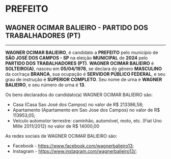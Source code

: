 # PREFEITO
## WAGNER OCIMAR BALIEIRO - PARTIDO DOS TRABALHADORES (PT)
---
**WAGNER OCIMAR BALIEIRO**, é candidato a **PREFEITO** pelo município de **SÃO JOSÉ DOS CAMPOS - SP** na eleição **MUNICIPAL** de **2024** pelo **PARTIDO DOS TRABALHADORES (PT)**.
**WAGNER OCIMAR BALIEIRO** é **SOLTEIRO(A)**, nasceu em **05/04/1978**, se declara do gênero **MASCULINO** da cor/raça **BRANCA**, sua ocupação é **SERVIDOR PÚBLICO FEDERAL**, e seu grau de instrução é **SUPERIOR COMPLETO**.
Seu nome de urna é **WAGNER BALIEIRO**, e seu número de urna é **13**.

Os bens declarados do candidato(a) WAGNER OCIMAR BALIEIRO são: 
- Casa (Casa Sao José dos Campos) no valor de R$ 213386,58;
- Apartamento (Apartamento em Sao Jose dos Campos) no valor de R$ 113953,05;
- Veículo automotor terrestre: caminhão, automóvel, moto, etc. (Fiat Uno Mille 2011/2012) no valor de R$ 14000,00

As redes sociais de WAGNER OCIMAR BALIEIRO são:
- Facebook - https://www.facebook.com/wagnerbalieiro13;
- Instagram - https://www.instagram.com/wagnerbalieiro13/;
